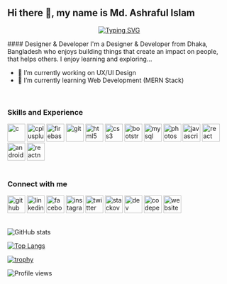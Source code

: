 ## Hi there 👋, my name is Md. Ashraful Islam

<div align="center">

[![Typing SVG](https://readme-typing-svg.herokuapp.com?font=Fira+Code&size=25&pause=800&color=28F765&width=480&lines=Full+Stack+Developer;UI%2FUX+Designer;Crypto+Enthusiast)](https://git.io/typing-svg)

</div>
#### Designer & Developer
I'm a Designer & Developer from Dhaka, Bangladesh who enjoys building things that create an impact on people, that helps others. I enjoy learning and exploring...

- 🔭 I’m currently working on UX/UI Design
- 🌱 I’m currently learning Web Development (MERN Stack)
<br />

### Skills and Experience
<p align="left">
<img src="https://devicons.github.io/devicon/devicon.git/icons/c/c-original.svg" alt="c" width="40" height="40"/>
<img src="https://devicons.github.io/devicon/devicon.git/icons/cplusplus/cplusplus-original.svg" alt="cplusplus" width="40" height="40"/>
<img src="https://www.vectorlogo.zone/logos/firebase/firebase-icon.svg" alt="firebase" width="40" height="40"/>
<img src="https://www.vectorlogo.zone/logos/git-scm/git-scm-icon.svg" alt="git" width="40" height="40"/>
<img src="https://devicons.github.io/devicon/devicon.git/icons/html5/html5-original-wordmark.svg" alt="html5" width="40" height="40"/>
<img src="https://devicons.github.io/devicon/devicon.git/icons/css3/css3-original-wordmark.svg" alt="css3" width="40" height="40"/>
<img src="https://devicons.github.io/devicon/devicon.git/icons/bootstrap/bootstrap-plain.svg" alt="bootstrap" width="40" height="40"/>
<img src="https://devicons.github.io/devicon/devicon.git/icons/mysql/mysql-original-wordmark.svg" alt="mysql" width="40" height="40"/>
<img src="https://devicons.github.io/devicon/devicon.git/icons/photoshop/photoshop-plain.svg" alt="photoshop" width="40" height="40"/>
<img src="https://devicons.github.io/devicon/devicon.git/icons/javascript/javascript-original.svg" alt="javascript" width="40" height="40"/>
<img src="https://devicons.github.io/devicon/devicon.git/icons/react/react-original-wordmark.svg" alt="react" width="40" height="40"/>
<img src="https://devicons.github.io/devicon/devicon.git/icons/android/android-original-wordmark.svg" alt="android" width="40" height="40"/>
<img src="https://reactnative.dev/img/header_logo.svg" alt="reactnative" width="40" height="40"/>
<br />
<br />

### Connect with me

  [<img src='https://cdn.jsdelivr.net/npm/simple-icons@3.0.1/icons/github.svg' alt='github' height='40'>](https://github.com/ashrafulislamakash)
  [<img src='https://cdn.jsdelivr.net/npm/simple-icons@3.0.1/icons/linkedin.svg' alt='linkedin' height='40'>](https://www.linkedin.com/in/ashraful-islam-akash/)
  [<img src='https://cdn.jsdelivr.net/npm/simple-icons@3.0.1/icons/facebook.svg' alt='facebook' height='40'>](https://www.facebook.com/ashrafulislamakash.1232)
  [<img src='https://cdn.jsdelivr.net/npm/simple-icons@3.0.1/icons/instagram.svg' alt='instagram' height='40'>](https://www.instagram.com/ashrafulislam1232/)
  [<img src='https://cdn.jsdelivr.net/npm/simple-icons@3.0.1/icons/twitter.svg' alt='twitter' height='40'>](https://twitter.com/ashrafulislamakash)
  [<img src='https://cdn.jsdelivr.net/npm/simple-icons@3.0.1/icons/stackoverflow.svg' alt='stackoverflow' height='40'>](https://stackoverflow.com/users/14891689/md-ashraful-islam)
  [<img src='https://cdn.jsdelivr.net/npm/simple-icons@3.0.1/icons/dev-dot-to.svg' alt='dev' height='40'>](https://dev.to/ashrafulislamakash)
  [<img src='https://cdn.jsdelivr.net/npm/simple-icons@3.0.1/icons/codepen.svg' alt='codepen' height='40'>](https://codepen.io/ashrafulislamakash)
  [<img src='https://cdn.jsdelivr.net/npm/simple-icons@3.0.1/icons/icloud.svg' alt='website' height='40'>](https://app.netlify.com/teams/ashrafulislamakash/overview)  
<br />

![GitHub stats](https://github-readme-stats.vercel.app/api?username=ashrafulislamakash&show_icons=true)  

[![Top Langs](https://github-readme-stats.vercel.app/api/top-langs/?username=ashrafulislamakash)](https://github.com/anuraghazra/github-readme-stats)

[![trophy](https://github-profile-trophy.vercel.app/?username=ashrafulislamakash)](https://github.com/ryo-ma/github-profile-trophy)

![Profile views](https://gpvc.arturio.dev/ashrafulislamakash)  
